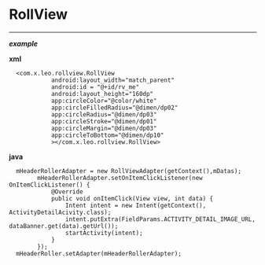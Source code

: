 # RollView
---

***example***

**xml**

      <com.x.leo.rollview.RollView
                android:layout_width="match_parent"
                android:id = "@+id/rv_me"
                android:layout_height="160dp"
                app:circleColor="@color/white"
                app:circleFilledRadius="@dimen/dp02"
                app:circleRadius="@dimen/dp03"
                app:circleStroke="@dimen/dp01"
                app:circleMargin="@dimen/dp03"
                app:circleToBottom="@dimen/dp10"
                ></com.x.leo.rollview.RollView>
**java**

      mHeaderRollerAdapter = new RollViewAdapter(getContext(),mDatas);
            mHeaderRollerAdapter.setOnItemClickListener(new OnItemClickListener() {
                @Override
                public void onItemClick(View view, int data) {
                    Intent intent = new Intent(getContext(), ActivityDetailAcivity.class);
                    intent.putExtra(FieldParams.ACTIVITY_DETAIL_IMAGE_URL, dataBanner.get(data).getUrl());
                    startActivity(intent);
                }
            });
      mHeaderRoller.setAdapter(mHeaderRollerAdapter);



